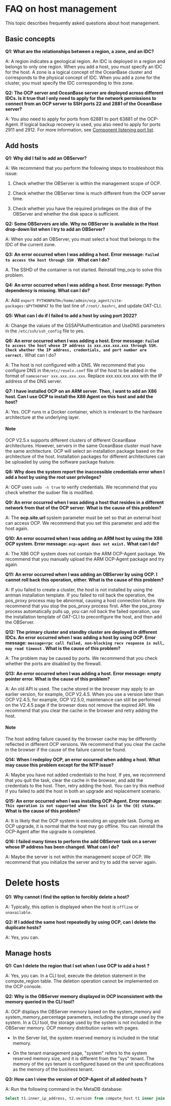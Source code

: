 # FAQ on host management

This topic describes frequently asked questions about host management.

## Basic concepts

**Q1: What are the relationships between a region, a zone, and an IDC?**

A: A region indicates a geological region. An IDC is deployed in a region and belongs to only one region. When you add a host, you must specify an IDC for the host. A zone is a logical concept of the OceanBase cluster and corresponds to the physical concept of IDC. When you add a zone for the cluster, you must specify the IDC corresponding to this zone.

**Q2: The OCP server and OceanBase server are deployed across different IDCs. Is it true that I only need to apply for the network permissions to connect from an OCP server to SSH ports 22 and 2881 of the OceanBase server?**

A: You also need to apply for ports from 62881 to port 63881 of the OCP-Agent. If logical backup recovery is used, you also need to apply for ports 2911 and 2912. For more information, see [Component listening port list](../../2100.appendix/400.component-listening-port-list.md).

## Add hosts

**Q1: Why did I fail to add an OBServer?**

A: We recommend that you perform the following steps to troubleshoot this issue:

1. Check whether the OBServer is within the management scope of OCP.

2. Check whether the OBServer time is much different from the OCP server time.

3. Check whether you have the required privileges on the disk of the OBServer and whether the disk space is sufficient.

**Q2: Some OBServers are idle. Why no OBServer is available in the Host drop-down list when I try to add an OBServer?**

A: When you add an OBServer, you must select a host that belongs to the IDC of the current zone.

**Q3: An error occurred when I was adding a host. Error message:** **`Failed to access the host through SSH`** . **What can I do?**

A. The SSHD of the container is not started. Reinstall tmp_ocp to solve this problem.

**Q4: An error occurred when I was adding a host. Error message: Python dependency is missing. What can I do?**

A: Add `export PYTHONPATH=/home/admin/ocp_agent/site-packages:$PYTHONPAT` to the last line of `/root/.bashrc`, and update OAT-CLI.

**Q5: What can I do if I failed to add a host by using port 2022?**

A: Change the values of the GSSAPIAuthentication and UseDNS parameters in the `/etc/ssh/ssh_config` file to yes.

**Q6: An error occurred when I was adding a host. Error message:** **`Failed to access the host whose IP address is xxx.xxx.xxx.xxx through SSH. Check whether the IP address, credentials, and port number are correct.`** What can I do?

A: The host is not configured with a DNS. We recommend that you configure DNS in the`/etc/resolv.conf` file of the host to be added in the format of `nameserver xxx.xxx.xxx.xxx`. Replace xxx.xxx.xxx.xxx with the IP address of the DNS server.

**Q7: I have installed** **OCP** **on an ARM server. Then, I want to add an X86 host. Can I use OCP to install the X86 Agent on** **this host and add the host?**

A: Yes. OCP runs in a Docker container, which is irrelevant to the hardware architecture at the underlying layer.
  <main id="notice" type='explain'>
    <h4>Note</h4>
    <p>OCP V2.5.x supports different clusters of different OceanBase architectures. However, servers in the same OceanBase cluster must have the same architecture. OCP will select an installation package based on the architecture of the host. Installation packages for different architectures can be uploaded by using the software package feature.</p>
  </main>

**Q8: Why does the system report the inaccessible credentials error when I add a host by using the root user privileges?**

A: OCP uses `sudo -n true` to verify credentials. We recommend that you check whether the sudoer file is modified.

**Q9: An error occurred when I was adding a host that resides in a different network from that of the OCP server.** **What is the cause of this problem?**

A: The **ocp.site.url** system parameter must be set so that an external host can access OCP. We recommend that you set this parameter and add the host again.

**Q10: An error occurred when I was adding an ARM host by using the X86 OCP system. Error message:** **`ocp-agent does not exist.`** **What can I do?**

A: The X86 OCP system does not contain the ARM OCP-Agent package. We recommend that you manually upload the ARM OCP-Agent package and try again.

**Q11: An error occurred when I was adding an OBServer by using OCP. I cannot roll back this operation, either. What is the cause of this problem?**

A: If you failed to create a cluster, the host is not installed by using the antman installation template. If you failed to roll back the operation, the pos_proxy process may be abnormal, causing a host connection failure. We recommend that you stop the pos_proxy process first. After the pos_proxy process automatically pulls up, you can roll back the failed operation, use the installation template of OAT-CLI to preconfigure the host, and then add the OBServer.

**Q12: The primary cluster and standby cluster are deployed in different IDCs. An error occurred when I was adding a host by using OCP. Error message:** **`message=rpc call failed, non-blocking recv response is null, may read timeout`** **. What is the cause of this problem?**

A: The problem may be caused by ports. We recommend that you check whether the ports are disabled by the firewall.

**Q13:** **An error occurred when I was adding a host. Error message: empty pointer error. What is the cause of this problem?**

A: An old API is used. The cache stored in the browser may apply to an earlier version, for example, OCP V2.4.5. When you use a version later than OCP V2.4.5, for example, OCP V2.5.0, maintenance can still be performed on the V2.4.5 page if the browser does not remove the expired API. We recommend that you clear the cache in the browser and retry adding the host.

  <main id="notice" type='explain'>
    <h4>Note</h4>
    <p>The host adding failure caused by the browser cache may be differently reflected in different OCP versions. We recommend that you clear the cache in the browser if the cause of the failure cannot be found.</p>
  </main>

**Q14:** **When I redeploy OCP, an error occurred when adding a host. What may cause this problem except for the NTP issue?**

A: Maybe you have not added credentials to the host. If yes, we recommend that you quit the task, clear the cache in the browser, and add the credentials to the host. Then, retry adding the host. You can try this method if you failed to add the host in both an upgrade and replacement scenario.

**Q15: An error occurred when I was installing OCP-Agent. Error message:** **`This operation is not supported when the host is in the {0} state.`** **What is the cause of this problem?**

A: It is likely that the OCP system is executing an upgrade task. During an OCP upgrade, it is normal that the host may go offline. You can reinstall the OCP-Agent after the upgrade is completed.

**Q16: I failed many times to perform the** **add OBServer** **task on a server whose IP address has been changed. What can I do?**

A: Maybe the server is not within the management scope of OCP. We recommend that you initialize the server and try to add the server again.

# Delete hosts

**Q1:** **Why cannot I find the option to forcibly delete a host?**

A: Typically, this option is displayed when the host is `offline` or `unavailable`.

**Q2: If I added the same host repeatedly by using OCP, can I delete the duplicate hosts?**

A: Yes, you can.

## Manage hosts

**Q1: Can I delete the region that I set when I use OCP to add a host** **?**

A: Yes, you can. In a CLI tool, execute the deletion statement in the compute_region table. The deletion operation cannot be implemented on the OCP console.

**Q2: Why is the OBServer memory displayed in OCP inconsistent with the memory queried in the CLI tool?**

A: OCP displays the OBServer memory based on the system_memory and system_memory_percentage parameters, including the storage used by the system. In a CLI tool, the storage used by the system is not included in the OBServer memory. OCP memory distribution varies with pages.

* In the Server list, the system reserved memory is included in the total memory.

* On the tenant management page, "system" refers to the system reserved memory size, and it is different from the "sys" tenant. The memory of the sys tenant is configured based on the unit specifications as the memory of the business tenant.

**Q3: How can I view the version of OCP-Agent** **of all added hosts** **?**

A: Run the following command in the MetaDB database:

```sql
Select t1.inner_ip_address, t2.version from compute_host t1 inner join compute_host_agent t2 on t1.id = t2.host_id;
```

